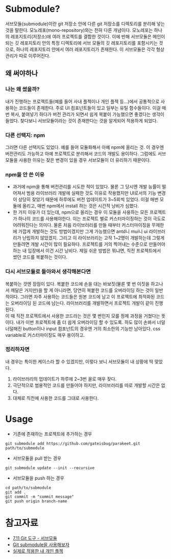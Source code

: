 # Submodule?
서브모듈(submodule)이란 git 저장소 안에 다른 git 저장소를 디렉토리를 분리해 넣는 것을 말한다. 모노레포(mono-repository)와는 전혀 다른 개념이다. 모노레포는 하나의 레포지토리(저장소)에 여러 프로젝트를 결합한 것이다. 이에 반해 서브모듈은 메인이 되는 깃 레포지토리 안의 특정 디렉토리에 서브 모듈의 깃 레포지토리를 포함시키는 것으로, 하나의 레포지토리 안에서 여러 레포지토리가 존재한다. 이 서브모듈은 각각 형상관리가 따로 이루어진다.
## 왜 써야하나
### 나는 왜 썼을까?
내가 진행하는 프로젝트들(예를 들어 사내 플젝이나 개인 플젝 등...)에서 공통적으로 사용하는 코드들이 존재한다. 주로 UI 컴포넌트들이 있고 일부는 유틸 함수들이다. 이걸 매번 복사, 붙여넣기 하다가 버전 관리가 되면서 쉽게 복붙이 가능했으면 좋겠다는 생각이 들었다. 찾다보니 서브모듈이라는 것이 존재한다는 것을 알게되어 적용하게 되었다.
### 다른 선택지: npm
그러면 다른 선택지도 있었다. 예를 들어 모듈화해서 아예 npm에 올리는 것. 이 경우엔 버전관리도 가능하고 아예 프로젝트로 분리해서 코드의 개발도 용이하다. 그럼에도 서브모듈을 사용한 이유는 잦은 변경이 있을 경우 서브모듈이 더 유리하기 때문이다.
### npm을 안 쓴 이유
- 과거에 npm을 통해 버전관리를 시도한 적이 있었다. 물론 그 당시엔 개발 능률이 떨어져서 범용 라이브러리 개발에 실패한 것도 이유로 작용했지만 UI로서의 기능 변경이 상당히 잦았기 때문에 하루에도 버전 업데이트가 3~5회씩 있었다. 이걸 매번 모듈에 올리고, 매번 npm에서 install 하는 것은 시간적 낭비가 심했다.
- 한 가지 이유가 더 있는데, npm으로 올리는 경우 이 모듈을 사용하는 모든 프로젝트가 하나의 코드를 사용해야한다. 이는 프로젝트 별로 커스터마이징하는 것이 극도로 어려워진다는 의미다. 물론 처음 라이브러리를 만들 때부터 커스터마이징을 무제한에 가깝게 개발하는 것도 방법이겠지만 그게 가능했으면 antd니 mui니 ui 라이브러리가 난립하지 않았겠지. 그리고 이 라이브러리는 고작 1~2명이 개발하는데 그렇게 만들려면 개발 시간이 많이 필요하다. 프로젝트를 거의 찍어내는 수준으로 만들어야 하는 내 입장에서 이건 시간 낭비다. 제일 쉬운 방법은 뭐냐면, 직전 프로젝트에서 썼던 코드를 복붙하는 것이다.
### 다시 서브모듈로 돌아와서 생각해본다면
복붙하는 것엔 장점이 있다. 복붙한 코드에 손을 대는 바보짓(물론 몇 번 이짓을 하고나서 깨달은 거지만)을 할 게 아니라면, 당연히 복붙한 코드를 오버라이딩 하는 것이 일반적이다. 그러면 자주 사용하는 코드들은 원본 코드에 남고 이 프로젝트에 최적화된 코드는 오버라이딩 된 코드에 남는다. 라이브러리를 개발하면서 프로젝트 개발이 같이 진행된다.  
이 때 직전 프로젝트에서 사용한 코드라는 것은 몇 번인지 모를 정제 과정을 거쳤다는 뜻이다. 내가 이번 프로젝트에 좀 더 쉽게 오버라이딩 할 수 있도록. 하도 많이 손봐서 너덜너덜해진 button이나 input 컴포넌트의 경우엔 거의 최소한의 기능만 남아있다. css variable로 커스터마이징도 매우 용이하고.
### 정리하자면
내 경우는 특이한 케이스라 할 수 있겠지만, 이렇다 보니 서브모듈이 내 상황에 딱 맞았다.
1. 라이브러리의 업데이트가 하루에 2~3번 꼴로 매우 잦다.
2. 극단적으로 범용적인 코드를 만들어야 하지만, 라이브러리를 따로 개발할 시간은 없다.
3. 대체로 직전에 사용한 코드를 그대로 사용한다.
# Usage
-  기존에 존재하는 프로젝트에 추가하는 경우
```shell
git submodule add https://github.com/gateisbug/parakeet.git path/to/submodule
```
- 서브모듈을 pull 받는 경우
```shell
git submodule update --init --recursive
```
- 서브모듈을 push 하는 경우
```shell
cd path/to/submodule
git add .
git commit -m "commit message"
git push origin branch-name
```
# 참고자료
- [7.11 Git 도구 - 서브모듈](https://git-scm.com/book/ko/v2/Git-도구-서브모듈)
- [Git submodule을 사용해보자](https://velog.io/@junho5336/Git-Submodule을-사용해보자)
- [실제로 적용한 내 개인 플젝](https://github.com/gateisbug/alit/tree/dev)